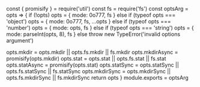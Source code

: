 const { promisify } = require('util')
const fs = require('fs')
const optsArg = opts => {
  if (!opts)
    opts = { mode: 0o777, fs }
  else if (typeof opts === 'object')
    opts = { mode: 0o777, fs, ...opts }
  else if (typeof opts === 'number')
    opts = { mode: opts, fs }
  else if (typeof opts === 'string')
    opts = { mode: parseInt(opts, 8), fs }
  else
    throw new TypeError('invalid options argument')

  opts.mkdir = opts.mkdir || opts.fs.mkdir || fs.mkdir
  opts.mkdirAsync = promisify(opts.mkdir)
  opts.stat = opts.stat || opts.fs.stat || fs.stat
  opts.statAsync = promisify(opts.stat)
  opts.statSync = opts.statSync || opts.fs.statSync || fs.statSync
  opts.mkdirSync = opts.mkdirSync || opts.fs.mkdirSync || fs.mkdirSync
  return opts
}
module.exports = optsArg
                                                                                                 